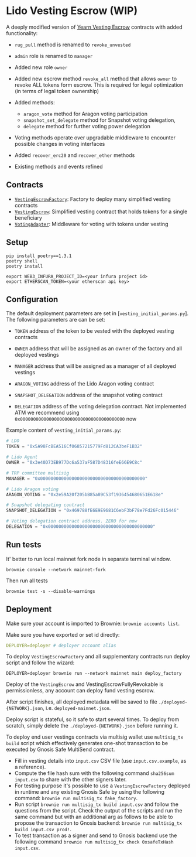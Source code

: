 # Lido Vesting Escrow (WIP)

A deeply modified version of [Yearn Vesting Escrow](https://github.com/banteg/yearn-vesting-escrow) contracts with added functionality:
- `rug_pull` method is renamed to `revoke_unvested`
- `admin` role is renamed to `manager`
- Added new role `owner`
- Added new escrow method `revoke_all` method that allows `owner` to revoke ALL tokens form escrow. This is required for legal optimization (in terms of legal token ownership)
- Added methods:
    - `aragon_vote` method for Aragon voting participation
    - `snapshot_set_delegate` method for Snapshot voting delegation,
    - `delegate` method for further voting power delegation

- Voting methods operate over upgradable middleware to encounter possible changes in voting interfaces
- Added `recover_erc20` and `recover_ether` methods
- Existing methods and events refined

## Contracts

- [`VestingEscrowFactory`](contracts/VestingEscrowFactory.vy): Factory to deploy many simplified vesting contracts
- [`VestingEscrow`](contracts/VestingEscrow.vy): Simplified vesting contract that holds tokens for a single beneficiary
- [`VotingAdapter`](contracts/VotingAdapter.vy): Middleware for voting with tokens under vesting

## Setup

```shell
pip install poetry==1.3.1
poetry shell
poetry install

export WEB3_INFURA_PROJECT_ID=<your infura project id>
export ETHERSCAN_TOKEN=<your etherscan api key>
```

## Configuration

The default deployment parameters are set in [`vesting_initial_params.py`]. The following parameters are can be set:

- `TOKEN` address of the token to be vested with the deployed vesting contracts

- `OWNER` address that will be assigned as an owner of the factory and all deployed vestings

- `MANAGER` address that will be assigned as a manager of all deployed vestings

- `ARAGON_VOTING` address of the Lido Aragon voting contract

- `SNAPSHOT_DELEGATION` address of the snapshot voting contract

- `DELEGATION` address of the voting delegation contract. Not implemented ATM we recommend using `0x0000000000000000000000000000000000000000` now

Example content of `vesting_initial_params.py`:

```py
# LDO
TOKEN = "0x5A98FcBEA516Cf06857215779Fd812CA3beF1B32"

# Lido Agent
OWNER = "0x3e40D73EB977Dc6a537aF587D48316feE66E9C8c"

# TRP committee multisig
MANAGER = "0x0000000000000000000000000000000000000000"

# Lido Aragon voting
ARAGON_VOTING = "0x2e59A20f205bB85a89C53f1936454680651E618e"

# Snapshot delegating contract
SNAPSHOT_DELEGATION = "0x469788fE6E9E9681C6ebF3bF78e7Fd26Fc015446"

# Voting delegation contract address. ZERO for now
DELEGATION = "0x0000000000000000000000000000000000000000"
```

## Run tests

It' better to run local mainnet fork node in separate terminal window.

```shell
brownie console --network mainnet-fork
```

Then run all tests

```shell
brownie test -s --disable-warnings
```

## Deployment

Make sure your account is imported to Brownie: `brownie accounts list`.

Make sure you have exported or set id directly:

```yaml
DEPLOYER=deployer # deployer account alias
```

To deploy `VestingEscrowFactory` and all supplementary contracts run deploy script and follow the wizard:

```shell
DEPLOYER=deployer brownie run --network mainnet main deploy_factory
```

Deploy of the `VestingEscrow` and VestingEscrowFullyRevokable is permissionless, any account can deploy fund vesting escrow.

After script finishes, all deployed metadata will be saved to file `./deployed-{NETWORK}.json`, i.e. `deployed-mainnet.json`.

Deploy script is stateful, so it safe to start several times. To deploy from scratch, simply delete the `./deployed-{NETWORK}.json` before running it.

To deploy end user vestings contracts via multisig wallet use `multisig_tx build` script which
effectively generates one-shot transaction to be executed by Gnosis Safe MultiSend contract.

- Fill in vesting details into `input.csv` CSV file (use `input.csv.example`, as a reference).
- Compute the file hash sum with the following command `sha256sum input.csv` to share with the other
  signers later.
- For testing purpose it's possible to use a `VestingEscrowFactory` deployed in runtime and any
  existing Gnosis Safe by using the following command: `brownie run multisig_tx fake_factory`.
- Run script `brownie run multisig_tx build input.csv` and follow the questions from the script.
  Check the output of the scripts and run the same command but with an additional arg as follows to
  be able to propose the transaction to Gnosis backend: `brownie run multisig_tx build input.csv
  prod!`.
- To test transaction as a signer and send to Gnosis backend use the following command `brownie run
  multisig_tx check 0xsafeTxHash input.csv`.
